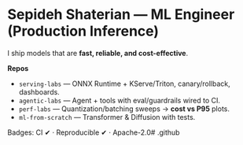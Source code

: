 # Sepideh Shaterian — ML Engineer (Production Inference)
I ship models that are **fast, reliable, and cost-effective**.

**Repos**
- `serving-labs` — ONNX Runtime + KServe/Triton, canary/rollback, dashboards.
- `agentic-labs` — Agent + tools with eval/guardrails wired to CI.
- `perf-labs` — Quantization/batching sweeps → **cost vs P95** plots.
- `ml-from-scratch` — Transformer & Diffusion with tests.

Badges: CI ✔︎ · Reproducible ✔︎ · Apache-2.0# .github
